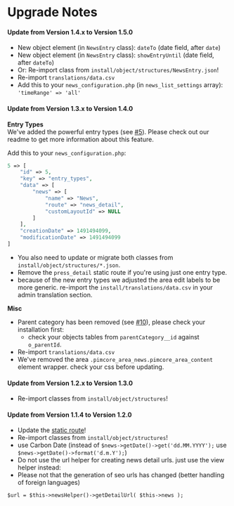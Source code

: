 # Upgrade Notes

#### Update from Version 1.4.x to Version 1.5.0
- New object element (in `NewsEntry` class): `dateTo` (date field, after `date`)
- New object element (in `NewsEntry` class): `showEntryUntil` (date field, after `dateTo`)
- Or: Re-import class from `install/object/structures/NewsEntry.json`!
- Re-import `translations/data.csv`
- Add this to your `news_configuration.php` (in `news_list_settings` array): `'timeRange' => 'all'`

#### Update from Version 1.3.x to Version 1.4.0

**Entry Types**  
We've added the powerful entry types (see [#5](https://github.com/dachcom-digital/pimcore-news/issues/5)). Please check out our readme to get more information about this feature.

Add this to your `news_configuration.php`:
```php
5 => [
    "id" => 5,
    "key" => "entry_types",
    "data" => [
        "news" => [
            "name" => "News",
            "route" => "news_detail",
            "customLayoutId" => NULL
        ]
    ],
    "creationDate" => 1491494099,
    "modificationDate" => 1491494099
]
```
- You also need to update or migrate both classes from `install/object/structures/*.json`.
- Remove the `press_detail` static route if you're using just one entry type.
- because of the new entry types we adjusted the area edit labels to be more generic. re-import the `install/translations/data.csv` in your admin translation section.

**Misc**  
- Parent category has been removed (see [#10](https://github.com/dachcom-digital/pimcore-news/issues/10)), please check your installation first:
    - check your objects tables from `parentCategory__id` against `o_parentId`.
- Re-import `translations/data.csv`
- We've removed the area `.pimcore_area_news.pimcore_area_content` element wrapper. check your css before updating.

#### Update from Version 1.2.x to Version 1.3.0
- Re-import classes from `install/object/structures`!

#### Update from Version 1.1.4 to Version 1.2.0
- Update the [static route](install/staticroutes.xml)!
- Re-import classes from `install/object/structures`!
- use Carbon Date (instead of `$news->getDate()->get('dd.MM.YYYY');` use `$news->getDate()->format('d.m.Y');`)
- Do not use the url helper for creating news detail urls. just use the view helper instead:
- Please not that the generation of seo urls has changed (better handling of foreign languages)

```
$url = $this->newsHelper()->getDetailUrl( $this->news );
```